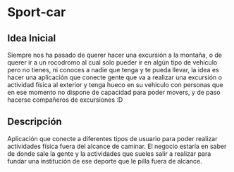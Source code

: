 # Sport-car

## Idea Inicial
Siempre nos ha pasado de querer hacer una excursión a la montaña, o de querer ir a un rocodromo al cual solo pueder ir en algún tipo de vehículo pero no tienes, ni conoces a nadie que tenga y te pueda llevar, la idea es hacer una aplicación que conecte gente que va a realizar una excursión o actividad física al exterior y tenga hueco en su vehiculo con personas que en ese momento no dispone de capacidad para poder movers, y de paso hacerse compañeros de excursiones :D

## Descripción
Aplicación que conecte a diferentes tipos de usuario para poder realizar actividades física fuera del alcance de caminar. El negocio estaría en saber de donde sale la gente y la actividades que sueles salir a realizar para fundar una institución de ese deporte que le pilla fuera de alcance.
